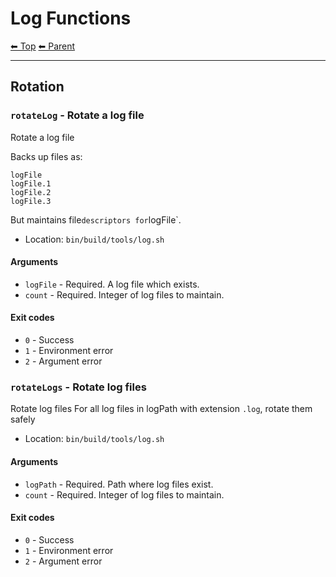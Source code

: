 # Log Functions

<!-- TEMPLATE header 2 -->
[⬅ Top](index.md) [⬅ Parent ](../index.md)
<hr />

## Rotation

### `rotateLog` - Rotate a log file

Rotate a log file

Backs up files as:

    logFile
    logFile.1
    logFile.2
    logFile.3

But maintains file` descriptors for `logFile`.

- Location: `bin/build/tools/log.sh`

#### Arguments

- `logFile` - Required. A log file which exists.
- `count` - Required. Integer of log files to maintain.

#### Exit codes

- `0` - Success
- `1` - Environment error
- `2` - Argument error
### `rotateLogs` - Rotate log files

Rotate log files
For all log files in logPath with extension `.log`, rotate them safely

- Location: `bin/build/tools/log.sh`

#### Arguments

- `logPath` - Required. Path where log files exist.
- `count` - Required. Integer of log files to maintain.

#### Exit codes

- `0` - Success
- `1` - Environment error
- `2` - Argument error
